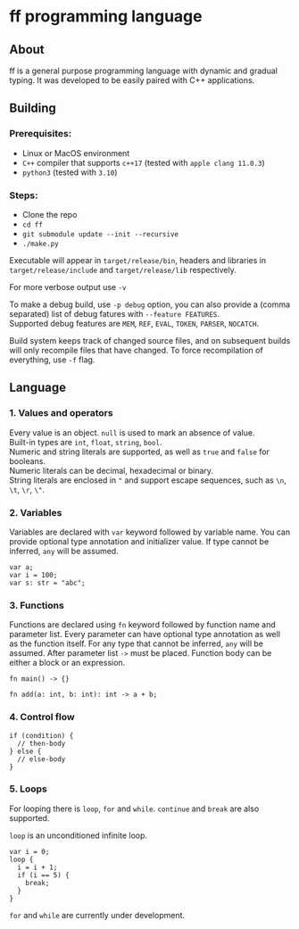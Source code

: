 # ff programming language

## About
ff is a general purpose programming language with dynamic and gradual typing.
It was developed to be easily paired with C++ applications.

## Building
### Prerequisites:
  - Linux or MacOS environment
  - `C++` compiler that supports `c++17` (tested with `apple clang 11.0.3`)
  - `python3` (tested with `3.10`)

### Steps:
 - Clone the repo
 - `cd ff`
 - `git submodule update --init --recursive`
 - `./make.py`

Executable will appear in `target/release/bin`, headers and libraries in `target/release/include` and `target/release/lib` respectively.  

For more verbose output use `-v`  

To make a debug build, use `-p debug` option, you can also provide a (comma separated) list of debug fatures with `--feature FEATURES`.  
Supported debug features are `MEM`, `REF`, `EVAL`, `TOKEN`, `PARSER`, `NOCATCH`.  

Build system keeps track of changed source files, and on subsequent builds will only recompile files that have changed. To force recompilation of everything, use `-f` flag.  

## Language

### 1. Values and operators
Every value is an object. `null` is used to mark an absence of value.  
Built-in types are `int`, `float`, `string`, `bool`.  
Numeric and string literals are supported, as well as `true` and `false` for booleans.  
Numeric literals can be decimal, hexadecimal or binary.  
String literals are enclosed in `"` and support escape sequences, such as `\n`, `\t`, `\r`, `\"`.  

### 2. Variables
Variables are declared with `var` keyword followed by variable name. You can provide optional type annotation and initializer value. If type cannot be inferred, `any` will be assumed.

```
var a;
var i = 100;
var s: str = "abc";
```

### 3. Functions
Functions are declared using `fn` keyword followed by function name and parameter list. Every parameter can have optional type annotation as well as the function itself. For any type that cannot be inferred, `any` will be assumed. After parameter list `->` must be placed. Function body can be either a block or an expression. 

```
fn main() -> {}

fn add(a: int, b: int): int -> a + b;
```

### 4. Control flow

```
if (condition) {
  // then-body
} else {
  // else-body
}
```

### 5. Loops
For looping there is `loop`, `for` and `while`. `continue` and `break` are also supported.

`loop` is an unconditioned infinite loop.   
```
var i = 0;
loop {
  i = i + 1;
  if (i == 5) {
    break;
  }
}
```
`for` and `while` are currently under development.  
